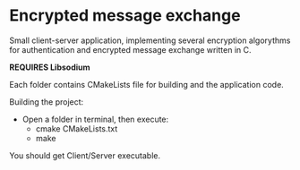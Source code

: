 # Encrypted message exchange
Small client-server application, implementing several encryption algorythms for authentication and encrypted message exchange written in C.

**REQUIRES Libsodium**

Each folder contains CMakeLists file for building and the application code.

Building the project:
* Open a folder in terminal, then execute:
  * cmake CMakeLists.txt
  * make

You should get Client/Server executable.
